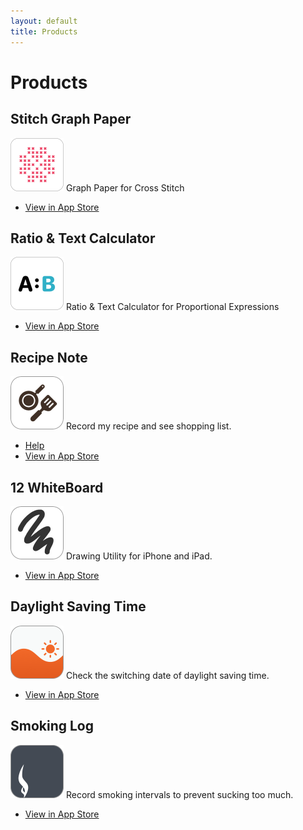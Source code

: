 ```yaml
---
layout: default
title: Products
---
```


# Products

## Stitch Graph Paper
<img src="img/stitch.png" width="85" height="85" alt="Stitch Graph Paper">  
Graph Paper for Cross Stitch

- <a href="https://itunes.apple.com/app/id1604058972">View in App Store</a>

## Ratio & Text Calculator
<img src="img/ratio.png" width="85" height="85" alt="Ratio Text Calculator">  
Ratio & Text Calculator for Proportional Expressions

- <a href="https://itunes.apple.com/app/id1592937943">View in App Store</a>


## Recipe Note
<img src="img/recipe.png" width="85" height="85" alt="recipe">  
Record my recipe and see shopping list.

- [Help](recipe/index.html)
- <a href="https://itunes.apple.com/app/id1456128363">View in App Store</a>


## 12 WhiteBoard
<img src="img/12board.png" width="85" height="85" alt="12board">  
Drawing Utility for iPhone and iPad.

- <a href="https://itunes.apple.com/app/id604395964">View in App Store</a>

## Daylight Saving Time
<img src="img/dst.png" width="85" height="85" alt="dst">  
Check the switching date of daylight saving time.

- <a href="https://itunes.apple.com/app/id1165950653">View in App Store</a>

## Smoking Log
<img src="img/smoke.png" width="85" height="85" alt="smoking log">  
Record smoking intervals to prevent sucking too much.

- <a href="https://itunes.apple.com/app/id1191913194">View in App Store</a>
